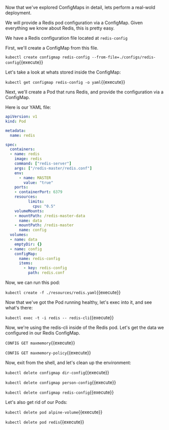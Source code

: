 Now that we've explored ConfigMaps in detail, lets perform a real-wold deployment.

We will provide a Redis pod configuration via a ConfigMap. Given everything we know about Redis, this is pretty easy.

We have a Redis configuration file located at `redis-config`

First, we'll create a ConfigMap from this file.

`kubectl create configmap redis-config --from-file=./configs/redis-config`{{execute}}

Let's take a look at whats stored inside the ConfigMap:

`kubectl get configmap redis-config -o yaml`{{execute}}

Next, we'll create a Pod that runs Redis, and provide the configuration via a ConfigMap.

Here is our YAML file:

```yaml
apiVersion: v1
kind: Pod

metadata:
  name: redis

spec:
  containers:
  - name: redis
    image: redis
    command: ["redis-server"]
    args: ["/redis-master/redis.conf"]
    env:
      - name: MASTER
        value: "true"
    ports:
    - containerPort: 6379
    resources:
          limits:
            cpu: "0.5"
    volumeMounts:
    - mountPath: /redis-master-data
      name: data
    - mountPath: /redis-master
      name: config
  volumes:
  - name: data
    emptyDir: {}
  - name: config
    configMap:
      name: redis-config
      items:
        - key: redis-config
          path: redis.conf
```

Now, we can run this pod:

`kubectl create -f ./resources/redis.yaml`{{execute}}

Now that we've got the Pod running healthy, let's exec into it, and see what's there:

`kubectl exec -t -i redis -- redis-cli`{{execute}}

Now, we're using the redis-cli inside of the Redis pod. Let's get the data we configured in our Redis ConfigMap.

`CONFIG GET maxmemory`{{execute}}

`CONFIG GET maxmemory-policy`{{execute}}

Now, exit from the shell, and let's clean up the environment:

`kubectl delete configmap dir-config`{{execute}}

`kubectl delete configmap person-config`{{execute}}

`kubectl delete configmap redis-config`{{execute}}

Let's also get rid of our Pods:

`kubectl delete pod alpine-volume`{{execute}}

`kubectl delete pod redis`{{execute}}
